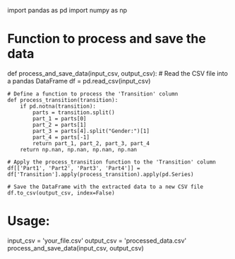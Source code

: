 import pandas as pd
import numpy as np

# Function to process and save the data
def process_and_save_data(input_csv, output_csv):
    # Read the CSV file into a pandas DataFrame
    df = pd.read_csv(input_csv)

    # Define a function to process the 'Transition' column
    def process_transition(transition):
        if pd.notna(transition):
            parts = transition.split()
            part_1 = parts[0]
            part_2 = parts[1]
            part_3 = parts[4].split("Gender:")[1]
            part_4 = parts[-1]
            return part_1, part_2, part_3, part_4
        return np.nan, np.nan, np.nan, np.nan

    # Apply the process_transition function to the 'Transition' column
    df[['Part1', 'Part2', 'Part3', 'Part4']] = df['Transition'].apply(process_transition).apply(pd.Series)

    # Save the DataFrame with the extracted data to a new CSV file
    df.to_csv(output_csv, index=False)

# Usage:
input_csv = 'your_file.csv'
output_csv = 'processed_data.csv'
process_and_save_data(input_csv, output_csv)

